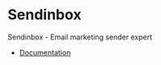 # Sendinbox
Sendinbox - Email marketing sender expert

- [Documentation](https://github.com/ekasyahwan/Sendinbox/tree/master/doc)
